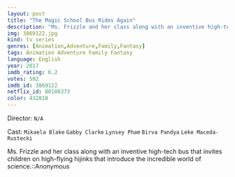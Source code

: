 ```yaml
---
layout: post
title: "The Magic School Bus Rides Again"
description: "Ms. Frizzle and her class along with an inventive high-tech bus that invites children on high-flying hijinks that introduce the incredible world of science.::Anonymous.."
img: 3869122.jpg
kind: tv series
genres: [Animation,Adventure,Family,Fantasy]
tags: Animation Adventure Family Fantasy 
language: English
year: 2017
imdb_rating: 6.2
votes: 592
imdb_id: 3869122
netflix_id: 80108373
color: 432818
---
```

Director: `N/A`  

Cast: `Mikaela Blake` `Gabby Clarke` `Lynsey Pham` `Birva Pandya` `Leke Maceda-Rustecki` 

Ms. Frizzle and her class along with an inventive high-tech bus that invites children on high-flying hijinks that introduce the incredible world of science.::Anonymous